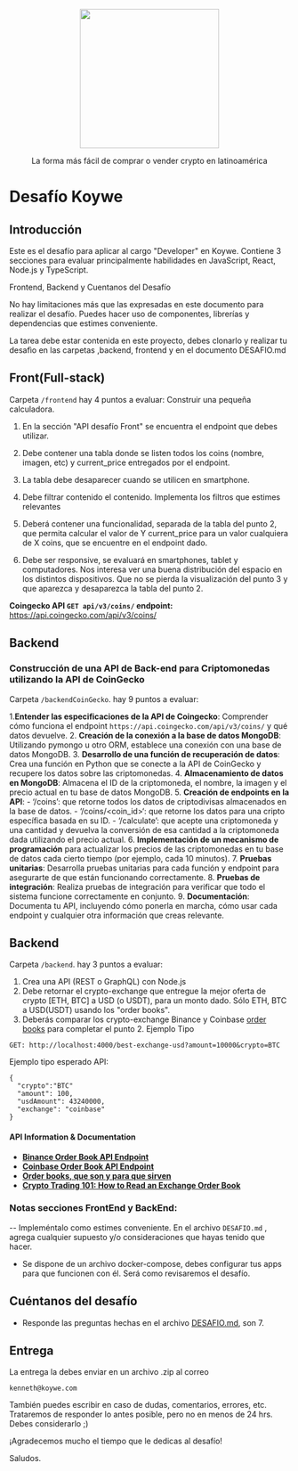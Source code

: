 <div align="center">
  <p>
    <img src="./ImgKoywe.png" width="250" />
  </p>
  <p>
    La forma más fácil de comprar o vender crypto en latinoamérica
  </p>
</div>

# Desafío Koywe 

## Introducción

Este es el desafío para aplicar al cargo "Developer" en Koywe.
Contiene 3 secciones para evaluar principalmente habilidades en JavaScript, React, Node.js y TypeScript.

<p>Frontend, Backend y Cuentanos del Desafío </p>

No hay limitaciones más que las expresadas en este documento para realizar el desafío. Puedes hacer uso de componentes, librerías y dependencias que estimes conveniente.

La tarea debe estar contenida en este proyecto, debes clonarlo y realizar tu desafìo en las carpetas ,backend, frontend y en el documento DESAFIO.md

## Front(Full-stack)

Carpeta `/frontend` hay 4 puntos a evaluar:
Construir una pequeña calculadora.

1. En la sección "API desafío Front" se encuentra el endpoint que debes utilizar.
2. Debe contener una tabla donde se listen todos los coins (nombre, imagen, etc)  y current_price entregados por el endpoint.
1. La tabla debe desaparecer cuando se utilicen en smartphone.
2. Debe filtrar contenido el contenido. Implementa los filtros que estimes relevantes

3. Deberá contener una funcionalidad, separada de la tabla del punto 2, que permita calcular el valor de Y current_price para un valor cualquiera de X coins, que se encuentre en el endpoint dado.

4. Debe ser responsive, se evaluará en smartphones, tablet y computadores. Nos interesa ver una buena distribución del espacio en los distintos dispositivos. Que no se pierda la visualización del punto 3 y que aparezca y desaparezca la tabla del punto 2.


**Coingecko API `GET api/v3/coins/` endpoint:**  https://api.coingecko.com/api/v3/coins/


## Backend
### Construcción de una API de Back-end para Criptomonedas utilizando la API de CoinGecko
Carpeta `/backendCoinGecko`. hay 9 puntos a evaluar:

1.**Entender las especificaciones de la API de Coingecko**: Comprender cómo funciona el endpoint `https://api.coingecko.com/api/v3/coins/` y qué datos devuelve.
2. **Creación de la conexión a la base de datos MongoDB**: Utilizando pymongo u otro ORM, establece una conexión con una base de datos MongoDB.
3. **Desarrollo de una función de recuperación de datos**: Crea una función en Python que se conecte a la API de CoinGecko y recupere los datos sobre las criptomonedas.
4. **Almacenamiento de datos en MongoDB**: Almacena el ID de la criptomoneda, el nombre, la imagen y el precio actual en tu base de datos MongoDB.
5. **Creación de endpoints en la API**:
    - ‘/coins’: que retorne todos los datos de criptodivisas almacenados en la base de datos.
    - ‘/coins/<coin_id>‘: que retorne los datos para una cripto específica basada en su ID.
    - ‘/calculate’: que acepte una criptomoneda y una cantidad y devuelva la conversión de esa cantidad a la criptomoneda dada utilizando el precio actual.
6. **Implementación de un mecanismo de programación** para actualizar los precios de las criptomonedas en tu base de datos cada cierto tiempo (por ejemplo, cada 10 minutos).
7. **Pruebas unitarias**: Desarrolla pruebas unitarias para cada función y endpoint para asegurarte de que están funcionando correctamente.
8. **Pruebas de integración**: Realiza pruebas de integración para verificar que todo el sistema funcione correctamente en conjunto.
9. **Documentación**: Documenta tu API, incluyendo cómo ponerla en marcha, cómo usar cada endpoint y cualquier otra información que creas relevante.


## Backend

Carpeta `/backend`. hay 3 puntos a evaluar:

1. Crea una API (REST o GraphQL) con Node.js
3. Debe retornar el crypto-exchange que entregue la mejor oferta de crypto [ETH, BTC] a USD (o USDT), para un monto dado. Sólo ETH, BTC a USD(USDT) usando los "order books".
2. Deberás comparar los crypto-exchange Binance y Coinbase [order books](https://www.investopedia.com/terms/o/order-book.asp) para completar el punto 2.
Ejemplo Tipo
```
GET: http://localhost:4000/best-exchange-usd?amount=10000&crypto=BTC
```

Ejemplo tipo esperado API:

```
{
  "crypto":"BTC"
  "amount": 100,
  "usdAmount": 43240000,
  "exchange": "coinbase"
}
```

#### API Information & Documentation

- **[Binance Order Book API Endpoint](https://github.com/binance/binance-spot-api-docs/blob/master/rest-api.md#order-book)**
- **[Coinbase Order Book API Endpoint](https://docs.cloud.coinbase.com/exchange/reference/exchangerestapi_getproductbook-1)**
- **[Order books, que son y para que sirven](https://wiki.lemon.me/order-books-que-son-y-para-que-sirven/)**
- **[Crypto Trading 101: How to Read an Exchange Order Book](https://www.coindesk.com/crypto-trading-101-how-to-read-an-exchange-order-book)**

### Notas secciones FrontEnd y BackEnd:

-- Impleméntalo como estimes conveniente. En el archivo `DESAFIO.md` , agrega cualquier supuesto y/o consideraciones que hayas tenido que hacer.

- Se dispone de un archivo docker-compose, debes configurar tus apps para que funcionen con él. Será como revisaremos el desafío.


## Cuéntanos del desafío

- Responde las preguntas hechas en el archivo [DESAFIO.md](./DESAFIO.md), son 7.

## Entrega

La entrega la debes enviar en un archivo .zip al correo </p>
`kenneth@koywe.com`

También puedes escribir en caso de dudas, comentarios, errores, etc. Trataremos de responder lo antes posible, pero no en menos de 24 hrs. Debes considerarlo ;)

¡Agradecemos mucho el tiempo que le dedicas al desafío!

Saludos.
